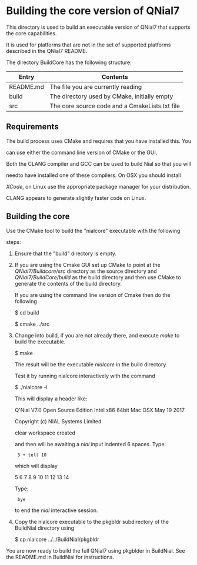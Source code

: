 # Building the core version of QNial7 



This directory is used to build an executable version of QNial7 that supports the core capabilities.

It is used for platforms that are not in the set of supported platforms described in the QNial7 README.





The directory BuildCore has the following structure:

Entry          | Contents                                   
-------------- | ---------------------------------------- 
README.md      | The file you are currently reading 
build          | The directory used by CMake, initially empty
src            | The core source code and a CmakeLists.txt file





## Requirements



The build process uses CMake and requires that you have installed this. You

can use either the command line version of CMake or the GUI.



Both the CLANG compiler and GCC can be used to build Nial so that you will 

needto have installed one of these compilers. On OSX you should install

*XCode*, on Linux use the appropriate package manager for your distribution.

CLANG appears to generate slightly faster code on Linux.





## Building the core



Use the CMake tool to build  the "nialcore" executable with the following

steps:



1. Ensure that the "build" directory is empty.
2. If you are using the Cmake GUI set up CMake to point at the
   *QNial7/Buildcore/src* directory as the source directory and 
   *QNial7/BuildCore/build* as the build directory and then use CMake to
   generate the contents of the build directory. 
   
   If you are using the command line version of Cmake then do the following
    
   $ cd build
   
   $ cmake ../src

3. Change into build, if you are not already there, and execute *make* to build the executable.

   $ make

   The result will be the executable *nialcore* in the build directory.

   Test it by running nialcore interactively with the command

   $ ./nialcore -i

   This will display a header like:

   Q'Nial V7.0 Open Source Edition Intel x86 64bit Mac OSX May 19 2017

   Copyright (c) NIAL Systems Limited
   

   clear workspace created



   and then will be awaiting a *nial* input indented 6 spaces. Type:



        5 + tell 10



   which will display



   5 6 7 8 9 10 11 12 13 14



   Type:
   
        bye



   to end the *nial* interactive session.



4. Copy the nialcore executable to the pkgbldr subdirectory of the BuildNial directory using



   $ cp nialcore ../../BuildNial/pkgbldr





You are now ready to build the full QNial7 using pkgblder in BuildNial. See the README.md in BuildNial for instructions.



